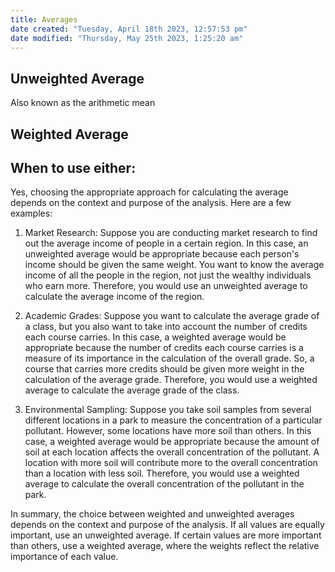 ```yaml
---
title: Averages
date created: "Tuesday, April 18th 2023, 12:57:53 pm"
date modified: "Thursday, May 25th 2023, 1:25:20 am"
---
```


## Unweighted Average

Also known as the arithmetic mean

## Weighted Average

## When to use either:

Yes, choosing the appropriate approach for calculating the average depends on the context and purpose of the analysis. Here are a few examples:

1. Market Research: Suppose you are conducting market research to find out the average income of people in a certain region. In this case, an unweighted average would be appropriate because each person's income should be given the same weight. You want to know the average income of all the people in the region, not just the wealthy individuals who earn more. Therefore, you would use an unweighted average to calculate the average income of the region.

1. Academic Grades: Suppose you want to calculate the average grade of a class, but you also want to take into account the number of credits each course carries. In this case, a weighted average would be appropriate because the number of credits each course carries is a measure of its importance in the calculation of the overall grade. So, a course that carries more credits should be given more weight in the calculation of the average grade. Therefore, you would use a weighted average to calculate the average grade of the class.

1. Environmental Sampling: Suppose you take soil samples from several different locations in a park to measure the concentration of a particular pollutant. However, some locations have more soil than others. In this case, a weighted average would be appropriate because the amount of soil at each location affects the overall concentration of the pollutant. A location with more soil will contribute more to the overall concentration than a location with less soil. Therefore, you would use a weighted average to calculate the overall concentration of the pollutant in the park.

In summary, the choice between weighted and unweighted averages depends on the context and purpose of the analysis. If all values are equally important, use an unweighted average. If certain values are more important than others, use a weighted average, where the weights reflect the relative importance of each value.
